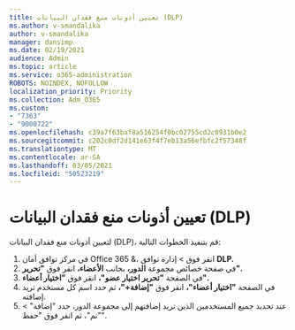 ```yaml
---
title: تعيين أذونات منع فقدان البيانات (DLP)
ms.author: v-smandalika
author: v-smandalika
manager: dansimp
ms.date: 02/19/2021
audience: Admin
ms.topic: article
ms.service: o365-administration
ROBOTS: NOINDEX, NOFOLLOW
localization_priority: Priority
ms.collection: Adm_O365
ms.custom:
- "7363"
- "9000722"
ms.openlocfilehash: c39a7f63baf8a516254f0bc02755cd2c0931b0e2
ms.sourcegitcommit: c202c0df2d141e63f4f7eb13a56efbfc2f57348f
ms.translationtype: MT
ms.contentlocale: ar-SA
ms.lasthandoff: 03/05/2021
ms.locfileid: "50523219"
---
```

# <a name="assign-data-loss-prevention-dlp-permissions"></a>تعيين أذونات منع فقدان البيانات (DLP)

لتعيين أذونات منع فقدان البيانات (DLP)، قم بتنفيذ الخطوات التالية:

1. في مركز توافق أمان Office 365 &، انقر فوق > إدارة توافق **DLP.**
2. في صفحة خصائص مجموعة **الدور،** بجانب **الأعضاء،** انقر فوق **"تحرير".**
3. في الصفحة **"تحرير اختيار عضو"،** انقر فوق **"اختيار أعضاء".**
4. في الصفحة **"اختيار أعضاء"،** انقر فوق **"إضافة+"،** ثم حدد اسم كل مستخدم تريد إضافته.
5. عند تحديد جميع المستخدمين الذين تريد إضافتهم إلى مجموعة الدور، حدد "إضافة" > "تم"، ثم انقر فوق "حفظ". 

